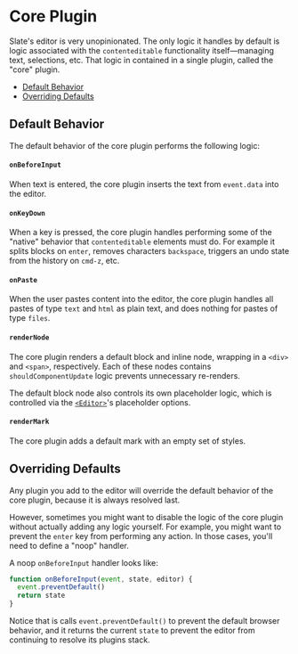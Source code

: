 
# Core Plugin

Slate's editor is very unopinionated. The only logic it handles by default is logic associated with the `contenteditable` functionality itself—managing text, selections, etc. That logic in contained in a single plugin, called the "core" plugin.

- [Default Behavior](#behavior)
- [Overriding Defaults](#overriding-defaults)


## Default Behavior

The default behavior of the core plugin performs the following logic:

#### `onBeforeInput`

When text is entered, the core plugin inserts the text from `event.data` into the editor.

#### `onKeyDown`

When a key is pressed, the core plugin handles performing some of the "native" behavior that `contenteditable` elements must do. For example it splits blocks on `enter`, removes characters `backspace`, triggers an undo state from the history on `cmd-z`, etc.

#### `onPaste`

When the user pastes content into the editor, the core plugin handles all pastes of type `text` and `html` as plain text, and does nothing for pastes of type `files`. 

#### `renderNode`

The core plugin renders a default block and inline node, wrapping in a `<div>` and `<span>`, respectively. Each of these nodes contains `shouldComponentUpdate` logic prevents unnecessary re-renders.

The default block node also controls its own placeholder logic, which is controlled via the [`<Editor>`](../components/editor.md)'s placeholder options.

#### `renderMark`

The core plugin adds a default mark with an empty set of styles.


## Overriding Defaults

Any plugin you add to the editor will override the default behavior of the core plugin, because it is always resolved last.

However, sometimes you might want to disable the logic of the core plugin without actually adding any logic yourself. For example, you might want to prevent the `enter` key from performing any action. In those cases, you'll need to define a "noop" handler. 

A noop `onBeforeInput` handler looks like:

```js
function onBeforeInput(event, state, editor) {
  event.preventDefault()
  return state
}
```

Notice that is calls `event.preventDefault()` to prevent the default browser behavior, and it returns the current `state` to prevent the editor from continuing to resolve its plugins stack.
